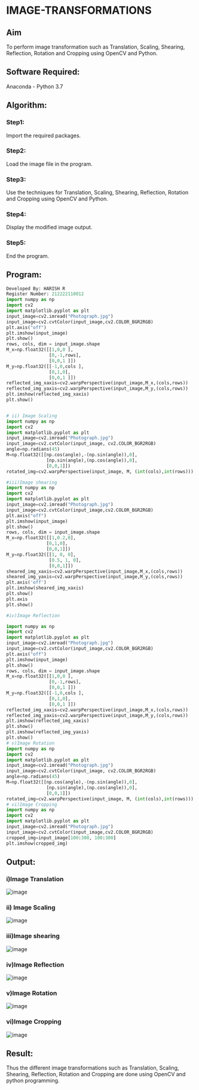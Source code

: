 # IMAGE-TRANSFORMATIONS


## Aim
To perform image transformation such as Translation, Scaling, Shearing, Reflection, Rotation and Cropping using OpenCV and Python.

## Software Required:
Anaconda - Python 3.7

## Algorithm:
### Step1:
Import the required packages.



### Step2:
Load the image file in the program.



### Step3:
Use the techniques for Translation, Scaling, Shearing, Reflection, Rotation and Cropping using OpenCV and Python.



### Step4:
Display the modified image output.



### Step5:
End the program.



## Program:
```python
Developed By: HARISH R
Register Number: 212222110012
import numpy as np
import cv2
import matplotlib.pyplot as plt
input_image=cv2.imread("Photograph.jpg") 
input_image=cv2.cvtColor(input_image,cv2.COLOR_BGR2RGB) 
plt.axis("off") 
plt.imshow(input_image)
plt.show()
rows, cols, dim = input_image.shape
M_x=np.float32([[1,0,0 ],
                [0,-1,rows],
                [0,0,1 ]])
M_y=np.float32([[-1,0,cols ],
                [0,1,0],
                [0,0,1 ]])
reflected_img_xaxis=cv2.warpPerspective(input_image,M_x,(cols,rows))
reflected_img_yaxis=cv2.warpPerspective(input_image,M_y,(cols,rows))
plt.imshow(reflected_img_xaxis)
plt.show()


# ii) Image Scaling
import numpy as np
import cv2
import matplotlib.pyplot as plt
input_image=cv2.imread("Photograph.jpg") 
input_image=cv2.cvtColor(input_image, cv2.COLOR_BGR2RGB)
angle=np.radians(45)
M=np.float32([[np.cos(angle),-(np.sin(angle)),0],
               [np.sin(angle),(np.cos(angle)),0],
               [0,0,1]])
rotated_img=cv2.warpPerspective(input_image, M, (int(cols),int(rows)))

#iii)Image shearing
import numpy as np
import cv2
import matplotlib.pyplot as plt
input_image=cv2.imread("Photograph.jpg") 
input_image=cv2.cvtColor(input_image,cv2.COLOR_BGR2RGB) 
plt.axis("off") 
plt.imshow(input_image)
plt.show()
rows, cols, dim = input_image.shape
M_x=np.float32([[1,0.2,0],
               [0,1,0],
               [0,0,1]])
M_y=np.float32([[1, 0, 0],
                [0.5, 1, 0],
                [0,0,1]])
sheared_img_xaxis=cv2.warpPerspective(input_image,M_x,(cols,rows))
sheared_img_yaxis=cv2.warpPerspective(input_image,M_y,(cols,rows))
plt.axis('off')
plt.imshow(sheared_img_xaxis)
plt.show()
plt.axis
plt.show()

#iv)Image Reflection

import numpy as np
import cv2
import matplotlib.pyplot as plt
input_image=cv2.imread("Photograph.jpg") 
input_image=cv2.cvtColor(input_image,cv2.COLOR_BGR2RGB) 
plt.axis("off") 
plt.imshow(input_image)
plt.show()
rows, cols, dim = input_image.shape
M_x=np.float32([[1,0,0 ],
                [0,-1,rows],
                [0,0,1 ]])
M_y=np.float32([[-1,0,cols ],
                [0,1,0],
                [0,0,1 ]])
reflected_img_xaxis=cv2.warpPerspective(input_image,M_x,(cols,rows))
reflected_img_yaxis=cv2.warpPerspective(input_image,M_y,(cols,rows))
plt.imshow(reflected_img_xaxis)
plt.show()
plt.imshow(reflected_img_yaxis)
plt.show()
# v)Image Rotation
import numpy as np
import cv2
import matplotlib.pyplot as plt
input_image=cv2.imread("Photograph.jpg") 
input_image=cv2.cvtColor(input_image, cv2.COLOR_BGR2RGB)
angle=np.radians(45)
M=np.float32([[np.cos(angle),-(np.sin(angle)),0],
               [np.sin(angle),(np.cos(angle)),0],
               [0,0,1]])
rotated_img=cv2.warpPerspective(input_image, M, (int(cols),int(rows)))
# vi)Image Cropping
import numpy as np
import cv2
import matplotlib.pyplot as plt
input_image=cv2.imread("Photograph.jpg") 
input_image=cv2.cvtColor(input_image,cv2.COLOR_BGR2RGB)
cropped_img=input_image[100:300, 100:300]
plt.imshow(cropped_img)


```
## Output:
### i)Image Translation
![image](https://github.com/Harishspice/IMAGE-TRANSFORMATIONS/assets/117935868/a4c7e992-9e12-4f05-af25-3446388ecc07)


### ii) Image Scaling
![image](https://github.com/Harishspice/IMAGE-TRANSFORMATIONS/assets/117935868/1579ff55-1525-4ed9-8a95-3bfcd8c18c0a)



### iii)Image shearing
![image](https://github.com/Harishspice/IMAGE-TRANSFORMATIONS/assets/117935868/9a03ca46-2f35-4675-a6d4-e15422b88a08)



### iv)Image Reflection
![image](https://github.com/Harishspice/IMAGE-TRANSFORMATIONS/assets/117935868/1d2310bb-2606-4b93-9680-5c37cf93174a)



### v)Image Rotation
![image](https://github.com/Harishspice/IMAGE-TRANSFORMATIONS/assets/117935868/de794c6a-5764-4a7e-95c2-a6a4cd3fa31d)



### vi)Image Cropping
![image](https://github.com/Harishspice/IMAGE-TRANSFORMATIONS/assets/117935868/0cb3d85c-08e1-409c-9a8a-24b64cf9b151)




## Result: 

Thus the different image transformations such as Translation, Scaling, Shearing, Reflection, Rotation and Cropping are done using OpenCV and python programming.
